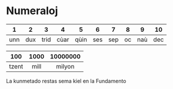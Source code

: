 # Numeraloj

| 1     | 2     | 3     | 4     | 5     | 6     | 7     | 8     | 9     | 10    |
| :---: | :---: | :---: | :---: | :---: | :---: | :---: | :---: | :---: | :---: |
| unn   | dux   | trid  | cùar  | qùin  | ses   | sep   | oc    | naù   | dec   |

| 100   | 1000  | 10000000 |
| :---: | :---: | :------: |
| tzent | mill  | milyon   |

La kunmetado restas sema kiel en la Fundamento


